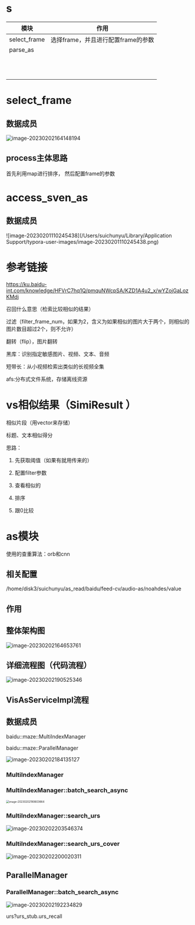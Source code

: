 # s





| 模块         | 作用                               |
| ------------ | ---------------------------------- |
| select_frame | 选择frame，并且进行配置frame的参数 |
| parse_as     |                                    |
|              |                                    |
|              |                                    |
|              |                                    |
|              |                                    |
|              |                                    |
|              |                                    |
|              |                                    |
|              |                                    |
|              |                                    |
|              |                                    |
|              |                                    |







# select_frame

## 数据成员

![image-20230202164148194](assets/image-20230202164148194.png)









## process主体思路

首先利用map进行排序， 然后配置frame的参数







# access_sven_as



## 数据成员

![image-20230201110245438](/Users/suichunyu/Library/Application Support/typora-user-images/image-20230201110245438.png)





# 参考链接

https://ku.baidu-int.com/knowledge/HFVrC7hq1Q/pmquNWcpSA/KZD1A4u2_x/wYZojGaLozKMdj







召回什么意思（检索比较相似的结果）

过滤（filter_frame_num，如果为2，含义为如果相似的图片大于两个，则相似的图片数目超过2个，则不允许） 

 翻转（flip），图片翻转

黑库：识别指定敏感图片、视频、文本、音频

短带长：从小视频检索出类似的长视频全集



afs:分布式文件系统，存储离线资源



# vs相似结果（SimiResult ）

相似片段（用vector来存储）

标题、文本相似得分

思路：

1. 先获取阈值（如果有就用传来的）

2. 配置filter参数
3. 查看相似的
4. 排序
5. 跟0比较





# as模块

使用的查重算法：orb和cnn



## 相关配置

/home/disk3/suichunyu/as_read/baidu/feed-cv/audio-as/noahdes/value





## 作用





## 整体架构图

![image-20230202164653761](assets/image-20230202164653761.png)





## 详细流程图（代码流程）

![image-20230202190525346](assets/image-20230202190525346.png)



## VisAsServiceImpl流程



## 数据成员

baidu::maze::MultiIndexManager

baidu::maze::ParallelManager

![image-20230202184135127](assets/image-20230202184135127.png)







### MultiIndexManager 





### MultiIndexManager::batch_search_async

<img src="assets/image-20230202190603664.png" alt="image-20230202190603664" style="zoom:50%;" /> 

### MultiIndexManager::search_urs

![image-20230202203546374](assets/image-20230202203546374.png)





### MultiIndexManager::search_urs_cover

![image-20230202200020311](assets/image-20230202200020311.png)





## ParallelManager





### ParallelManager::batch_search_async

![image-20230202192234829](assets/image-20230202192234829.png)













urs?urs_stub.urs_recall
